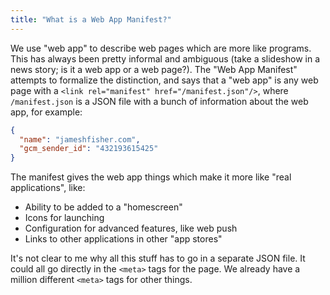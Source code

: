 ```yaml
---
title: "What is a Web App Manifest?"
---
```


We use "web app" to describe web pages which are more like programs.
This has always been pretty informal and ambiguous
(take a slideshow in a news story; is it a web app or a web page?).
The "Web App Manifest" attempts to formalize the distinction, and says that
a "web app" is any web page with a `<link rel="manifest" href="/manifest.json"/>`,
where `/manifest.json` is a JSON file with a bunch of information about the web app,
for example:

```json
{
  "name": "jameshfisher.com",
  "gcm_sender_id": "432193615425"
}
```

The manifest gives the web app things which make it more like "real applications", like:

* Ability to be added to a "homescreen"
* Icons for launching
* Configuration for advanced features, like web push
* Links to other applications in other "app stores"

It's not clear to me why all this stuff has to go in a separate JSON file.
It could all go directly in the `<meta>` tags for the page.
We already have a million different `<meta>` tags for other things.
